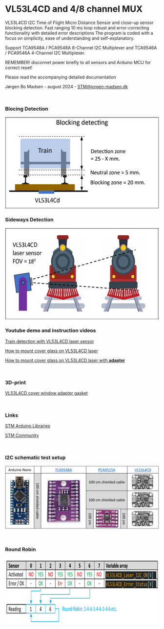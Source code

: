 
# VL53L4CD and 4/8 channel MUX

VL53L4CD I2C Time of Flight Micro Distance Sensor and close-up sensor blocking detection.
Fast ranging 10 ms loop robust and error-correcting functionality with detailed error descriptions
The program is coded with a focus on simplicity, ease of understanding and self-explanatory.

Support TCA9548A / PCA9548A 8-Channel I2C Multiplexer and TCA9546A / PCA9546A 4-Channel I2C Multiplexer.

REMEMBER! disconnet power briefly to all sensors and Arduino MCU for correct reset!

Please read the accompanying detailed documentation

Jørgen Bo Madsen - august 2024 - STM@jorgen-madsen.dk

<br/>

### Blocing Detection

<img src="https://github.com/MTD2A/VL53L4CD/blob/main/image/Sensor%20blocking%20detection%20NEW.png" height="300" width="532">

<br/>

### Sideways Detection

<img src="https://github.com/MTD2A/VL53L4CD/blob/main/image/Sensor%20sideways.png" height="300" width="565">

<br/>

### Youtube demo and instruction videos

[Train detection with VL53L4CD laser sensor](https://www.youtube.com/watch?v=Fls3YJwM_Pg)

[How to mount cover glass on VL53L4CD laser](https://www.youtube.com/watch?v=iU56pOXOom8)

[How to mount cover glass on VL53L4CD laser with **adapter**](https://www.youtube.com/watch?v=jtEEJr7BvrM)

<br/>

### 3D-print


[VL53L4CD cover window adapter gasket](https://www.thingiverse.com/thing:6835045)

<br/>

### Links

[STM Arduino Libraries](https://github.com/STM32duino)

[STM Community](https://community.st.com/)

<br/>

### I2C schematic test setup

![](/image/I2C%20schematic%20test%20setup.png)

<br/>

### Round Robin

<img src="https://github.com/MTD2A/VL53L4CD/blob/main/image/Round%20Robin.png" height="220">
